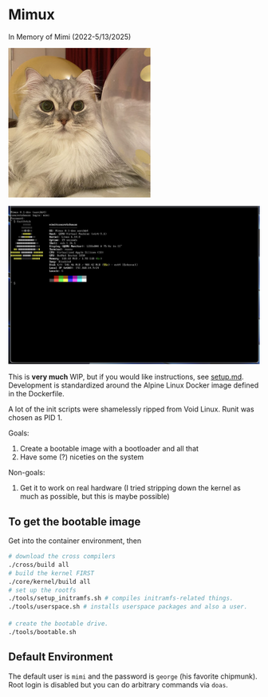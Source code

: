 # Mimux

In Memory of Mimi (2022-5/13/2025)

![Mimi](./mimi.jpg)

![FastFetch](./fastfetch.png)

This is **very much** WIP, but if you would like instructions, see
[setup.md](./setup.md). Development is standardized around the Alpine Linux
Docker image defined in the Dockerfile.

A lot of the init scripts were shamelessly ripped from Void Linux. Runit was
chosen as PID 1.

Goals:

1. Create a bootable image with a bootloader and all that
2. Have some (?) niceties on the system

Non-goals:

1. Get it to work on real hardware (I tried stripping down the kernel as much
   as possible, but this is maybe possible)

## To get the bootable image

Get into the container environment, then
```sh
# download the cross compilers
./cross/build all
# build the kernel FIRST
./core/kernel/build all
# set up the rootfs
./tools/setup_initramfs.sh # compiles initramfs-related things.
./tools/userspace.sh # installs userspace packages and also a user.

# create the bootable drive.
./tools/bootable.sh
```

## Default Environment

The default user is `mimi` and the password is `george` (his favorite chipmunk).
Root login is disabled but you can do arbitrary commands via `doas`.
